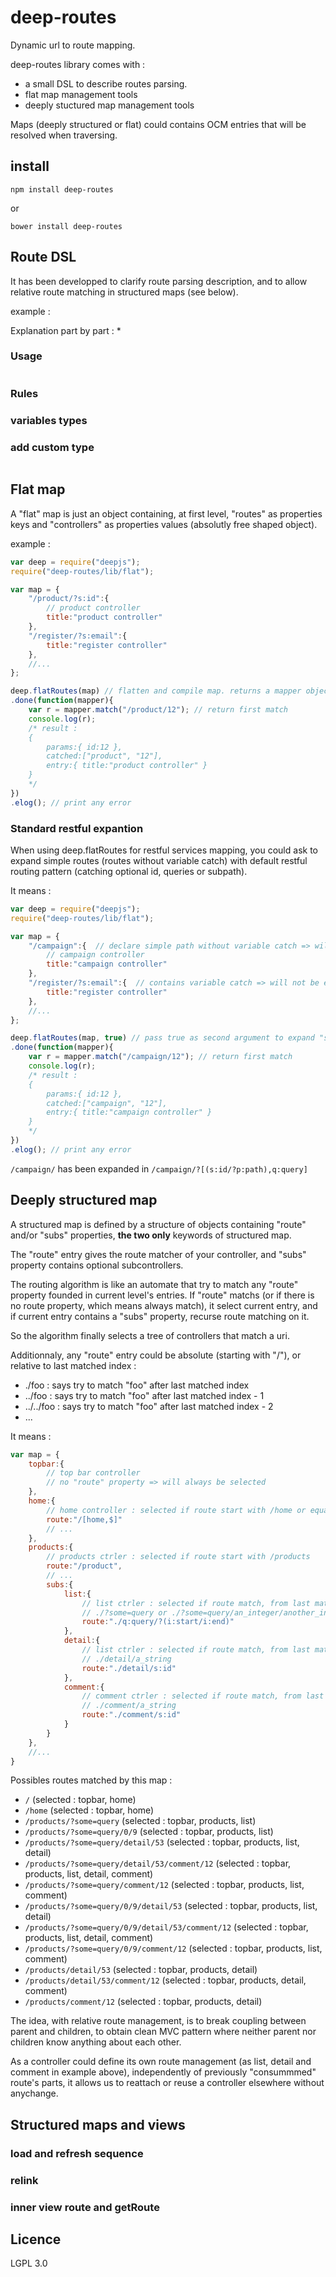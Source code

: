 # deep-routes

Dynamic url to route mapping.

deep-routes library comes with :
* a small DSL to describe routes parsing.
* flat map management tools
* deeply stuctured map management tools

Maps (deeply structured or flat) could contains OCM entries that will be resolved when traversing.


## install

```shell
npm install deep-routes
```
or

```shell
bower install deep-routes
```

## Route DSL

It has been developped to clarify route parsing description, and to allow relative route matching in structured maps (see below).

example :


Explanation part by part :
* 

### Usage
```javascript

```

### Rules



### variables types


### add custom type
```javascript

```

## Flat map

A "flat" map is just an object containing, at first level, "routes" as properties keys and "controllers" as properties values (absolutly free shaped object).

example :
```javascript
var deep = require("deepjs");
require("deep-routes/lib/flat");

var map = {
	"/product/?s:id":{
		// product controller
		title:"product controller"
	},
	"/register/?s:email":{
		title:"register controller"
	},
	//...
};

deep.flatRoutes(map) // flatten and compile map. returns a mapper object which contains a single method : match(uri)
.done(function(mapper){
	var r = mapper.match("/product/12"); // return first match
	console.log(r);
	/* result : 
	{
		params:{ id:12 }, 
		catched:["product", "12"], 
		entry:{ title:"product controller" }
	}
	*/
})
.elog(); // print any error

```

### Standard restful expantion

When using deep.flatRoutes for restful services mapping, you could ask to expand simple routes (routes without variable catch) with default restful routing pattern (catching optional id, queries or subpath).

It means :
```javascript
var deep = require("deepjs");
require("deep-routes/lib/flat");

var map = {
	"/campaign":{  // declare simple path without variable catch => will be expaneded
		// campaign controller
		title:"campaign controller"
	},
	"/register/?s:email":{  // contains variable catch => will not be expanded
		title:"register controller"
	},
	//...
};

deep.flatRoutes(map, true) // pass true as second argument to expand "simple" route
.done(function(mapper){
	var r = mapper.match("/campaign/12"); // return first match
	console.log(r);
	/* result :
	{
		params:{ id:12 }, 
		catched:["campaign", "12"], 
		entry:{ title:"campaign controller" }
	}
	*/
})
.elog(); // print any error

```

`/campaign/` has been expanded in `/campaign/?[(s:id/?p:path),q:query]`



## Deeply structured map

A structured map is defined by a structure of objects containing "route" and/or "subs" properties, __the two only__ keywords of structured map.

The "route" entry gives the route matcher of your controller, and "subs" property contains optional subcontrollers.

The routing algorithm is like an automate that try to match any "route" property founded in current level's entries.
If "route" matchs (or if there is no route property, which means always match), it select current entry, and if current entry contains a "subs" property, recurse route matching on it.

So the algorithm finally selects a tree of controllers that match a uri.

Additionnaly, any "route" entry could be absolute (starting with "/"), or relative to last matched index :
* ./foo : says try to match "foo" after last matched index
* ../foo : says try to match "foo" after last matched index - 1
* ../../foo : says try to match "foo" after last matched index - 2
* ...


It means :

```javascript
var map = {
	topbar:{
		// top bar controller
		// no "route" property => will always be selected
	},
	home:{
		// home controller : selected if route start with /home or equal /
		route:"/[home,$]"
		// ...
	},
	products:{
		// products ctrler : selected if route start with /products
		route:"/product",
		// ...
		subs:{
			list:{
				// list ctrler : selected if route match, from last matched index (here after /product) :
				// ./?some=query or ./?some=query/an_integer/another_integer
				route:"./q:query/?(i:start/i:end)"
			},
			detail:{
				// list ctrler : selected if route match, from last matched index :
				// ./detail/a_string
				route:"./detail/s:id"
			},
			comment:{
				// comment ctrler : selected if route match, from last matched index :
				// ./comment/a_string
				route:"./comment/s:id"
			}
		}
	},
	//...
}
```

Possibles routes matched by this map :

* `/` (selected : topbar, home)
* `/home` (selected : topbar, home)
* `/products/?some=query` (selected : topbar, products, list)
* `/products/?some=query/0/9` (selected : topbar, products, list)
* `/products/?some=query/detail/53` (selected : topbar, products, list, detail)
* `/products/?some=query/detail/53/comment/12` (selected : topbar, products, list, detail, comment)
* `/products/?some=query/comment/12` (selected : topbar, products, list, comment)
* `/products/?some=query/0/9/detail/53` (selected : topbar, products, list, detail)
* `/products/?some=query/0/9/detail/53/comment/12` (selected : topbar, products, list, detail, comment)
* `/products/?some=query/0/9/comment/12` (selected : topbar, products, list, comment)
* `/products/detail/53` (selected : topbar, products, detail)
* `/products/detail/53/comment/12` (selected : topbar, products, detail, comment)
* `/products/comment/12` (selected : topbar, products, detail)

The idea, with relative route management, is to break coupling between parent and children, to obtain clean MVC pattern where neither parent nor children know anything about each other.

As a controller could define its own route management (as list, detail and comment in example above), independently of previously "consummmed" route's parts, it allows us to reattach or reuse a controller elsewhere without anychange.


## Structured maps and views

### load and refresh sequence

### relink

### inner view route and getRoute



## Licence

LGPL 3.0



